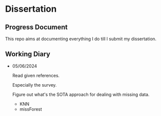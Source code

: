 # Dissertation
## Progress Document
This repo aims at documenting everything I do till I submit my dissertation.

## Working Diary

- 05/06/2024
  
  Read given references.
  
  Especially the survey. 
  
  Figure out what's the SOTA approach for dealing with missing data.
  * KNN
  * missForest


